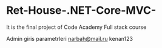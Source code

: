 # Ret-House-.NET-Core-MVC-
It is the final project of Code Academy Full stack course


Admin giris parametrleri 
narbah@mail.ru
kenan123
